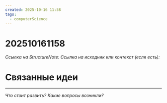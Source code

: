 ```yaml
---
created: 2025-10-16 11:58
tags:
  - computerScience
---
```

# 202510161158 

*Ссылка на StructureNote:*
*Ссылка на исходник или контекст (если есть):* 

# Связанные идеи

---

*Что стоит развить? Какие вопросы возникли?*